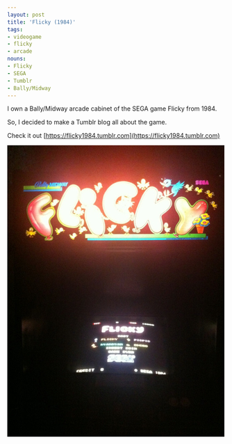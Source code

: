 ```yaml
---
layout: post
title: 'Flicky (1984)'
tags:
- videogame
- flicky
- arcade
nouns:
- Flicky
- SEGA
- Tumblr
- Bally/Midway
---
```


I own a Bally/Midway arcade cabinet of the SEGA game Flicky from 1984. 

So, I decided to make a Tumblr blog all about the game.

Check it out [https://flicky1984.tumblr.com](https://flicky1984.tumblr.com)

![JPG](/images/posts/flicky-1984.jpg)
